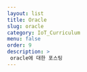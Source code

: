 ```yaml
---
layout: list
title: Oracle
slug: oracle
category: IoT_Curriculum
menu: false
order: 9
description: >
 oracle에 대한 포스팅
---
```


